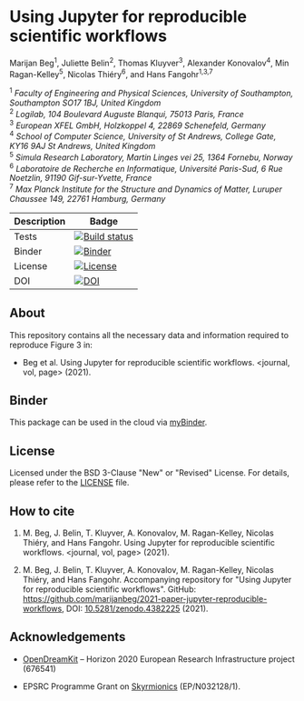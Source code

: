 # Using Jupyter for reproducible scientific workflows
Marijan Beg<sup>1</sup>, Juliette Belin<sup>2</sup>, Thomas Kluyver<sup>3</sup>, Alexander Konovalov<sup>4</sup>, Min Ragan-Kelley<sup>5</sup>,
Nicolas Thiéry<sup>6</sup>, and Hans Fangohr<sup>1,3,7</sup>

<sup>1</sup> *Faculty of Engineering and Physical Sciences, University of Southampton, Southampton SO17 1BJ, United Kingdom*  
<sup>2</sup> *Logilab, 104 Boulevard Auguste Blanqui, 75013 Paris, France*  
<sup>3</sup> *European XFEL GmbH, Holzkoppel 4, 22869 Schenefeld, Germany*  
<sup>4</sup> *School of Computer Science, University of St Andrews, College Gate, KY16 9AJ St Andrews, United Kingdom*  
<sup>5</sup> *Simula Research Laboratory, Martin Linges vei 25, 1364 Fornebu, Norway*  
<sup>6</sup> *Laboratoire de Recherche en Informatique, Université Paris-Sud, 6 Rue Noetzlin, 91190 Gif-sur-Yvette, France*  
<sup>7</sup> *Max Planck Institute for the Structure and Dynamics of Matter, Luruper Chaussee 149, 22761 Hamburg, Germany*  

| Description | Badge |
| --- | --- |
| Tests | [![Build status](https://github.com/marijanbeg/2021-paper-jupyter-reproducible-workflows/workflows/workflow/badge.svg)](https://github.com/marijanbeg/2021-paper-jupyter-reproducible-workflows/actions) |
| Binder | [![Binder](https://mybinder.org/badge_logo.svg)](https://mybinder.org/v2/gh/marijanbeg/2021-paper-jupyter-reproducible-workflows/HEAD?urlpath=lab/tree/notebooks/use-case-ubermag.ipynb) |
| License | [![License](https://img.shields.io/badge/License-BSD%203--Clause-blue.svg)](https://opensource.org/licenses/BSD-3-Clause) |
| DOI | [![DOI](https://zenodo.org/badge/323295897.svg)](https://zenodo.org/badge/latestdoi/323295897) |

## About

This repository contains all the necessary data and information required to reproduce Figure 3 in:

- Beg et al. Using Jupyter for reproducible scientific workflows. <journal, vol, page> (2021).

## Binder

This package can be used in the cloud via [myBinder](https://mybinder.org/v2/gh/marijanbeg/2021-paper-jupyter-reproducible-workflows/HEAD?urlpath=lab/tree/notebooks/use-case-ubermag.ipynb).

## License

Licensed under the BSD 3-Clause "New" or "Revised" License. For details, please refer to the [LICENSE](LICENSE) file.

## How to cite

1. M. Beg, J. Belin, T. Kluyver, A. Konovalov, M. Ragan-Kelley, Nicolas Thiéry, and Hans Fangohr. Using Jupyter for reproducible scientific workflows. <journal, vol, page> (2021).

2. M. Beg, J. Belin, T. Kluyver, A. Konovalov, M. Ragan-Kelley, Nicolas Thiéry, and Hans Fangohr. Accompanying repository for "Using Jupyter for reproducible scientific workflows". GitHub: https://github.com/marijanbeg/2021-paper-jupyter-reproducible-workflows, DOI: [10.5281/zenodo.4382225](https://zenodo.org/record/4382225) (2021).

## Acknowledgements

- [OpenDreamKit](http://opendreamkit.org/) – Horizon 2020 European Research Infrastructure project (676541)

- EPSRC Programme Grant on [Skyrmionics](http://www.skyrmions.ac.uk) (EP/N032128/1).
